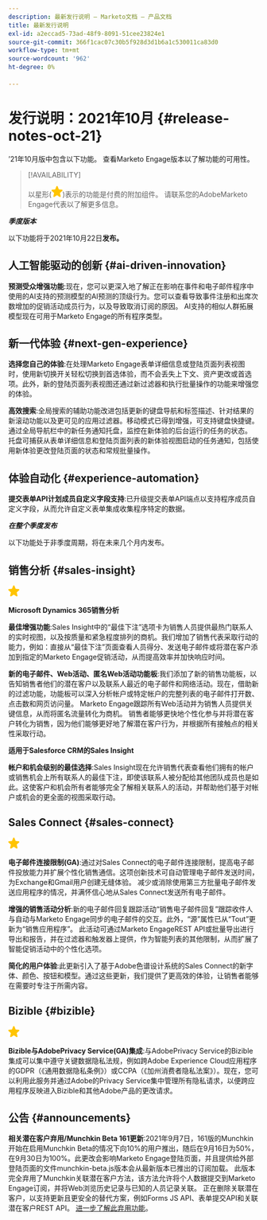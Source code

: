 ```yaml
---
description: 最新发行说明 — Marketo文档 — 产品文档
title: 最新发行说明
exl-id: a2eccad5-73ad-48f9-8091-51cee23824e1
source-git-commit: 366f1cac07c30b5f928d3d1b6a1c530011ca83d0
workflow-type: tm+mt
source-wordcount: '962'
ht-degree: 0%

---
```


# 发行说明：2021年10月 {#release-notes-oct-21}

’21年10月版中包含以下功能。 查看Marketo Engage版本以了解功能的可用性。

>[!AVAILABILITY]
>
>以星形(![](assets/yellow-star.png))表示的功能是付费的附加组件。 请联系您的AdobeMarketo Engage代表以了解更多信息。

**_季度版本_**

以下功能将于2021年10月22日&#x200B;**发布。**

## 人工智能驱动的创新 {#ai-driven-innovation}

**预测受众增强功能**:现在，您可以更深入地了解正在影响在事件和电子邮件程序中使用的AI支持的预测模型的AI预测的顶级行为。您可以查看导致事件注册和出席次数增加的促销活动成员行为，以及导致取消订阅的原因。 AI支持的相似人群拓展模型现在可用于Marketo Engage的所有程序类型。

## 新一代体验 {#next-gen-experience}

**选择您自己的体验**:在处理Marketo Engage表单详细信息或登陆页面列表视图时，使用新切换开关轻松切换到首选体验，而不会丢失上下文、资产更改或首选项。此外，新的登陆页面列表视图还通过新过滤器和执行批量操作的功能来增强您的体验。

**高效搜索**:全局搜索的辅助功能改进包括更新的键盘导航和标签描述、针对结果的新滚动功能以及更可见的应用过滤器。移动模式已得到增强，可支持键盘快捷键。 通过全局导航栏中的新任务通知托盘，监控在新体验的后台运行的任务的状态。 托盘可捕获从表单详细信息和登陆页面列表的新体验视图启动的任务通知，包括使用新体验更改登陆页面的状态和常规批量操作。

## 体验自动化 {#experience-automation}

**提交表单API计划成员自定义字段支持**:已升级提交表单API端点以支持程序成员自定义字段，从而允许自定义表单集成收集程序特定的数据。

**_在整个季度发布_**

以下功能处于非季度周期，将在未来几个月内发布。

## 销售分析 {#sales-insight}

![（星号）](assets/yellow-star.png)

**Microsoft Dynamics 365销售分析**

**最佳增强功能**:Sales Insight中的“最佳下注”选项卡为销售人员提供最热门联系人的实时视图，以及按质量和紧急程度排列的商机。我们增加了销售代表采取行动的能力，例如：直接从“最佳下注”页面查看人员得分、发送电子邮件或将潜在客户添加到指定的Marketo Engage促销活动，从而提高效率并加快响应时间。

**新的电子邮件、Web活动、匿名Web活动功能板**:我们添加了新的销售功能板，以告知销售者他们的潜在客户以及联系人最近的电子邮件和网络活动。现在，借助新的过滤功能，功能板可以深入分析帐户或特定帐户的完整列表的电子邮件打开数、点击数和网页访问量。 Marketo Engage跟踪所有Web活动并为销售人员提供关键信息，从而将匿名流量转化为商机。 销售者能够更快地个性化参与并将潜在客户转化为销售，因为他们能够更好地了解潜在客户行为，并根据所有接触点的相关性采取行动。

**适用于Salesforce CRM的Sales Insight**

**帐户和机会级别的最佳选择**:Sales Insight现在允许销售代表查看他们拥有的帐户或销售机会上所有联系人的最佳下注，即使该联系人被分配给其他团队成员也是如此。这使客户和机会所有者能够完全了解相关联系人的活动，并帮助他们基于对帐户或机会的更全面的视图采取行动。

## Sales Connect {#sales-connect}

![（星号）](assets/yellow-star.png)

**电子邮件连接限制(GA)**:通过对Sales Connect的电子邮件连接限制，提高电子邮件投放能力并扩展个性化销售通信。这项创新技术可自动管理电子邮件发送时间，为Exchange和Gmail用户创建无缝体验。 减少或消除使用第三方批量电子邮件发送应用程序的情况，并满怀信心地从Sales Connect发送所有电子邮件。

**增强的销售活动分析**:新的电子邮件回复跟踪活动“销售电子邮件回复”跟踪收件人与自动与Marketo Engage同步的电子邮件的交互。此外，“源”属性已从“Tout”更新为“销售应用程序”。 此活动可通过Marketo EngageREST API或批量导出进行导出和报告，并在过滤器和触发器上提供，作为智能列表的其他限制，从而扩展了智能促销活动中的个性化选项。

**简化的用户体验**:此更新引入了基于Adobe色谱设计系统的Sales Connect的新字体、颜色、按钮和模型。通过这些更新，我们提供了更高效的体验，让销售者能够在需要时专注于所需内容。

## Bizible {#bizible}

![](assets/yellow-star.png)

**Bizible与AdobePrivacy Service(GA)集成**:与AdobePrivacy Service的Bizible集成可以集中遵守关键数据隐私法规，例如跨Adobe Experience Cloud应用程序的GDPR（《通用数据隐私条例》）或CCPA（《加州消费者隐私法案》）。现在，您可以利用此服务并通过Adobe的Privacy Service集中管理所有隐私请求，以便跨应用程序反映进入Bizible和其他Adobe产品的更改请求。

## 公告 {#announcements}

**相关潜在客户弃用/Munchkin Beta 161更新**:2021年9月7日，161版的Munchkin开始在启用Munchkin Beta的情况下向10%的用户推出，随后在9月16日为50%，在9月30日为100%。此更改会影响Marketo Engage登陆页面，并且提供给外部登陆页面的文件munchkin-beta.js版本会从最新版本已推出的订阅加载。 此版本完全弃用了Munchkin关联潜在客户方法，该方法允许将个人数据提交到Marketo Engage订阅，并将Web浏览历史记录与已知的人员记录关联。 正在删除关联潜在客户，以支持更新且更安全的替代方案，例如Forms JS API、表单提交API和关联潜在客户REST API。 [进一步了解此弃用功能](https://developers.marketo.com/blog/deprecation-of-munchkin-associate-lead-method/)。
